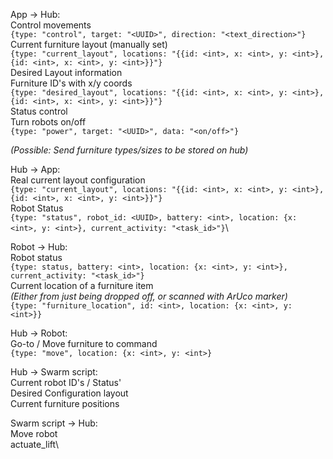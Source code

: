App -> Hub:\
Control movements\
	`{type: "control", target: "<UUID>", direction: "<text_direction>"}`\
Current furniture layout (manually set)\
	`{type: "current_layout", locations: "{{id: <int>, x: <int>, y: <int>}, {id: <int>, x: <int>, y: <int>}}"}`\
Desired Layout information\
	Furniture ID's with x/y coords\
	`{type: "desired_layout", locations: "{{id: <int>, x: <int>, y: <int>}, {id: <int>, x: <int>, y: <int>}}"}`\
Status control\
	Turn robots on/off\
	`{type: "power", target: "<UUID>", data: "<on/off>"}`

*(Possible: Send furniture types/sizes to be stored on hub)*

Hub -> App:\
Real current layout configuration\
	`{type: "current_layout", locations: "{{id: <int>, x: <int>, y: <int>}, {id: <int>, x: <int>, y: <int>}}"}`\
Robot Status\
	`{type: "status", robot_id: <UUID>, battery: <int>, location: {x: <int>, y: <int>}, current_activity: "<task_id>"}`\

Robot -> Hub:\
	Robot status\
    `{type: status, battery: <int>, location: {x: <int>, y: <int>}, current_activity: "<task_id>"}`\
	Current location of a furniture item\
		*(Either from just being dropped off, or scanned with ArUco marker)*\
		`{type: "furniture_location", id: <int>, location: {x: <int>, y: <int>}}`

Hub -> Robot:\
	Go-to / Move furniture to command\
`{type: "move", location: {x: <int>, y: <int>}`

Hub -> Swarm script:\
	Current robot ID's / Status'\
	Desired Configuration layout\
	Current furniture positions

Swarm script -> Hub:\
	Move robot\
	actuate_lift\